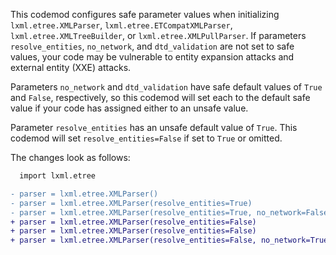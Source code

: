 This codemod configures safe parameter values when initializing `lxml.etree.XMLParser`, `lxml.etree.ETCompatXMLParser`, `lxml.etree.XMLTreeBuilder`, or `lxml.etree.XMLPullParser`. If parameters `resolve_entities`, `no_network`, and `dtd_validation` are not set to safe values, your code may be vulnerable to entity expansion attacks and external entity (XXE) attacks.

Parameters `no_network` and `dtd_validation` have safe default values of `True` and `False`, respectively, so this codemod will set each to the default safe value if your code has assigned either to an unsafe value.

Parameter `resolve_entities` has an unsafe default value of `True`. This codemod will set `resolve_entities=False` if set to `True` or omitted.

The changes look as follows:

```diff
  import lxml.etree

- parser = lxml.etree.XMLParser()
- parser = lxml.etree.XMLParser(resolve_entities=True)
- parser = lxml.etree.XMLParser(resolve_entities=True, no_network=False, dtd_validation=True)
+ parser = lxml.etree.XMLParser(resolve_entities=False)
+ parser = lxml.etree.XMLParser(resolve_entities=False)
+ parser = lxml.etree.XMLParser(resolve_entities=False, no_network=True, dtd_validation=False)
```
